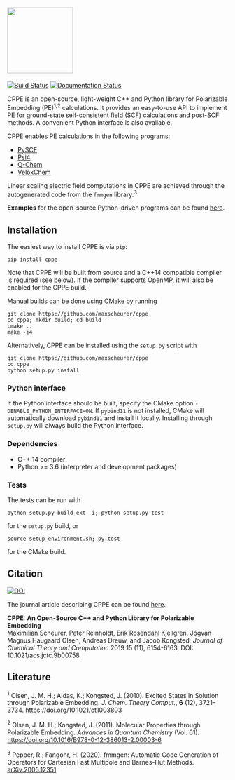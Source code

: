 <!-- # CPPE -->
# <img src="https://gist.githubusercontent.com/maxscheurer/43b3dd040ea09ab06546bc6c2c771f56/raw/ced0c420e4840faf203dbca4d719f90cd66ca3fb/cppe_logo.png" height=150>


[![Build Status](https://travis-ci.com/maxscheurer/cppe.svg?branch=master)](https://travis-ci.com/maxscheurer/cppe)
[![Documentation Status](https://readthedocs.org/projects/cppe/badge/?version=latest)](https://cppe.readthedocs.io/en/latest/?badge=latest)


CPPE is an open-source, light-weight C++ and Python library for Polarizable Embedding (PE)<sup>1,2</sup>
calculations.
It provides an easy-to-use API to implement PE for ground-state self-consistent field (SCF)
calculations and post-SCF methods. A convenient Python interface is also available.

CPPE enables PE calculations in the following programs:
- [PySCF](https://github.com/pyscf/pyscf)
- [Psi4](https://github.com/psi4/psi4)
- [Q-Chem](https://www.q-chem.com)
- [VeloxChem](https://veloxchem.org)

Linear scaling electric field computations in CPPE are achieved through the autogenerated code
from the `fmmgen` library.<sup>3</sup>

__Examples__ for the open-source Python-driven programs can be found [here](https://github.com/maxscheurer/cppe_examples).

## Installation
The easiest way to install CPPE is via `pip`:
```
pip install cppe
```
Note that CPPE will be built from source and a C++14 compatible compiler is required (see below).
If the compiler supports OpenMP, it will also be enabled for the CPPE build.

Manual builds can be done using CMake by running
```
git clone https://github.com/maxscheurer/cppe
cd cppe; mkdir build; cd build
cmake ..
make -j4
```

Alternatively, CPPE can be installed using the `setup.py` script with
```
git clone https://github.com/maxscheurer/cppe
cd cppe
python setup.py install
```

### Python interface
If the Python interface should be built, specify the CMake option
`-DENABLE_PYTHON_INTERFACE=ON`. If `pybind11` is not installed, CMake
will automatically download `pybind11` and install it locally.
Installing through `setup.py` will always build the Python interface.

### Dependencies
- C++ 14 compiler
- Python >= 3.6 (interpreter and development packages)

### Tests
The tests can be run with
```
python setup.py build_ext -i; python setup.py test
```
for the `setup.py` build, or
```
source setup_environment.sh; py.test
```
for the CMake build.


## Citation
[![DOI](https://zenodo.org/badge/DOI/10.5281/zenodo.3345696.svg)](https://doi.org/10.5281/zenodo.3345696)

The journal article describing CPPE can be found [here](https://pubs.acs.org/doi/10.1021/acs.jctc.9b00758).


**CPPE: An Open-Source C++ and Python Library for Polarizable Embedding**</br>
Maximilian Scheurer, Peter Reinholdt, Erik Rosendahl Kjellgren, Jógvan Magnus Haugaard Olsen, Andreas Dreuw, and Jacob Kongsted;
_Journal of Chemical Theory and Computation_ 2019 15 (11), 6154-6163,
DOI: 10.1021/acs.jctc.9b00758



## Literature
<sup>1</sup> Olsen, J. M. H.; Aidas, K.; Kongsted, J. (2010). Excited States in Solution through Polarizable Embedding. _J. Chem. Theory Comput._, **6** (12), 3721–3734. https://doi.org/10.1021/ct1003803

<sup>2</sup> Olsen, J. M. H.; Kongsted, J. (2011). Molecular Properties through Polarizable Embedding. _Advances in Quantum Chemistry_ (Vol. 61). https://doi.org/10.1016/B978-0-12-386013-2.00003-6

<sup>3</sup> Pepper, R.; Fangohr, H. (2020). fmmgen: Automatic Code Generation of Operators for Cartesian Fast Multipole and Barnes-Hut Methods. [arXiv:2005.12351](https://arxiv.org/abs/2005.12351)

